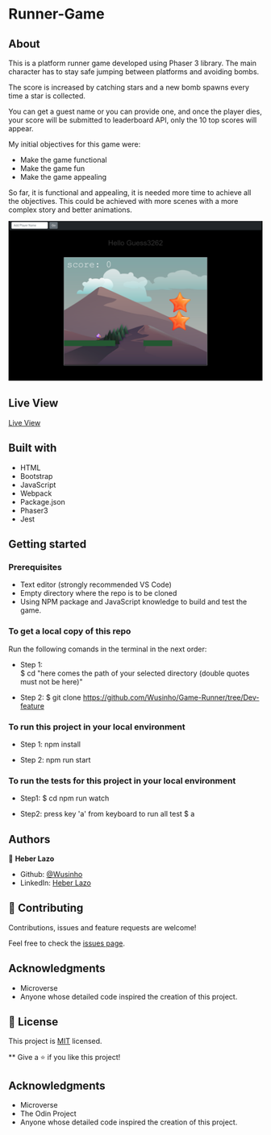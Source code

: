 # Runner-Game

## About

This is a platform runner game developed using Phaser 3 library. The main character has to stay safe jumping between platforms and avoiding bombs.

The score is increased by catching stars and a new bomb spawns every time a star is collected.

You can get a guest name or you can provide one, and once the player dies, your score will be submitted to leaderboard API, only the 10 top scores will appear.

My initial objectives for this game were:

- Make the game functional
- Make the game fun
- Make the game appealing

So far, it is functional and appealing, it is needed more time to achieve all the objectives. 
This could be achieved with more scenes with a more complex story and better animations.


![screenshot](./assets/ScreenShot.png)

## Live View

[Live View](https://60da4ea939b16a0007df9f39--cranky-rosalind-3f540f.netlify.app/)

## Built with

- HTML
- Bootstrap
- JavaScript
- Webpack
- Package.json
- Phaser3
- Jest

## Getting started

### Prerequisites

- Text editor (strongly recommended VS Code)
- Empty directory where the repo is to be cloned
- Using NPM package and JavaScript knowledge to build and test the game.

### To get a local copy of this repo

Run the following comands in the terminal in the next order:

- Step 1:  
  $ cd "here comes the path of your selected directory (double quotes must not be here)"

- Step 2:
  $ git clone https://github.com/Wusinho/Game-Runner/tree/Dev-feature

### To run this project in your local environment

- Step 1:
  npm install

- Step 2:
  npm run start

### To run the tests for this project in your local environment

- Step1:
  $ cd npm run watch

- Step2:
  press key 'a' from keyboard to run all test
  $ a

## Authors

👤 **Heber Lazo**

- Github: [@Wusinho](https://github.com/Wusinho)
- LinkedIn: [Heber Lazo](https://www.linkedin.com/in/heber-lazo-benza-523266133/)

## 🤝 Contributing

Contributions, issues and feature requests are welcome!

Feel free to check the [issues page](https://github.com/Wusinho/Game-Runner/issues).

## Acknowledgments

- Microverse
- Anyone whose detailed code inspired the creation of this project.

## 📝 License

This project is [MIT](LICENSE) licensed.

\*\*
Give a ⭐️ if you like this project!

## Acknowledgments

- Microverse
- The Odin Project
- Anyone whose detailed code inspired the creation of this project.
